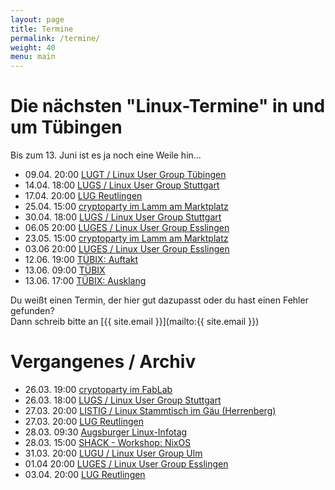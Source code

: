 ```yaml
---
layout: page
title: Termine
permalink: /termine/
weight: 40
menu: main
---
```


# Die nächsten "Linux-Termine" in und um Tübingen

Bis zum 13. Juni ist es ja noch eine Weile hin...

* 09.04. 20:00 <a href="http://tuebingen.linux.de" target="_blank">LUGT / Linux User Group Tübingen</a>
* 14.04. 18:00 <a href="http://lug-s.org" target="_blank">LUGS / Linux User Group Stuttgart</a>
* 17.04. 20:00 <a href="http://www.lug-reutlingen.de/de-V.pl" target="_blank">LUG Reutlingen</a>
* 25.04. 15:00 <a href="https://www.cryptoparty-tuebingen.de" target="_blank">cryptoparty im Lamm am Marktplatz</a>
* 30.04. 18:00 <a href="http://lug-s.org" target="_blank">LUGS / Linux User Group Stuttgart</a>
* 06.05  20:00 <a href="http://www.lisas.de" target="_blank">LUGES / Linux User Group Esslingen</a>
* 23.05. 15:00 <a href="https://www.cryptoparty-tuebingen.de" target="_blank">cryptoparty im Lamm am Marktplatz</a>
* 03.06  20:00 <a href="http://www.lisas.de" target="_blank">LUGES / Linux User Group Esslingen</a>
* 12.06. 19:00 <a href="http://www.tuebix.org">TÜBIX: Auftakt</a>
* 13.06. 09:00 <a href="http://www.tuebix.org">TÜBIX</a>
* 13.06. 17:00 <a href="http://www.tuebix.org">TÜBIX: Ausklang</a>

Du weißt einen Termin, der hier gut dazupasst oder du hast einen Fehler gefunden?<br />
Dann schreib bitte an [{{ site.email }}](mailto:{{ site.email }})

# Vergangenes / Archiv
* 26.03. 19:00 <a href="https://www.fablab-neckar-alb.org/?tribe_events=cryptoparty-2" target="_blank">cryptoparty im FabLab</a>
* 26.03. 18:00 <a href="http://lug-s.org" target="_blank">LUGS / Linux User Group Stuttgart</a>
* 27.03. 20:00 <a href="http://www.listig.org" target="_blank">LISTIG / Linux Stammtisch im Gäu (Herrenberg)</a>
* 27.03. 20:00 <a href="http://www.lug-reutlingen.de/de-V.pl" target="_blank">LUG Reutlingen</a>
* 28.03. 09:30 <a href="http://www.luga.de/Aktionen/LIT-2015/" target="_blank">Augsburger Linux-Infotag</a>
* 28.03. 15:00 <a href="http://shackspace.de/?p=4935" target="_blank">SHACK - Workshop: NixOS</a>
* 31.03. 20:00 <a href="http://www.lugulm.de" target="_blank">LUGU / Linux User Group Ulm</a>
* 01.04  20:00 <a href="http://www.lisas.de" target="_blank">LUGES / Linux User Group Esslingen</a>
* 03.04. 20:00 <a href="http://www.lug-reutlingen.de/de-V.pl" target="_blank">LUG Reutlingen</a>
